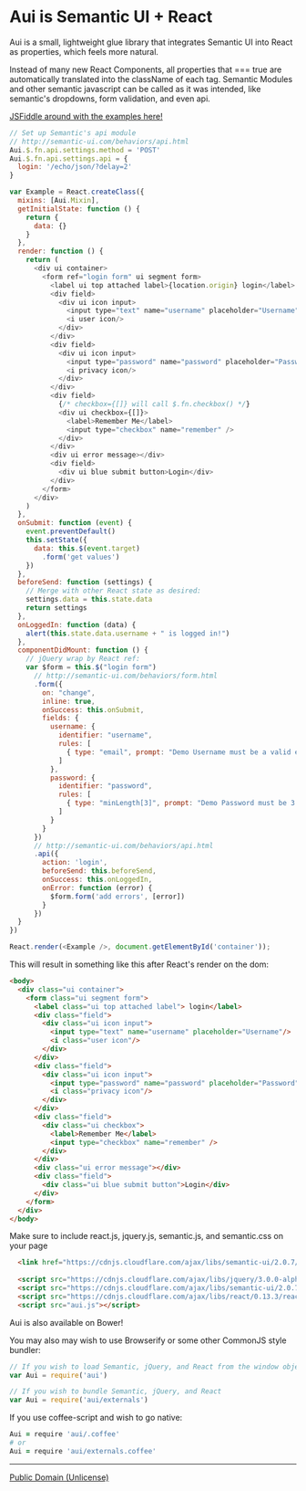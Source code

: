 Aui is Semantic UI + React
==========================

Aui is a small, lightweight glue library that integrates Semantic UI into React as properties, which feels more natural.

Instead of many new React Components, all properties that === true are automatically translated into the className of each tag.
Semantic Modules and other semantic javascript can be called as it was intended, like semantic's dropdowns, form validation, and even api.



[JSFiddle around with the examples here!](http://javascriptismagic.github.io/aui/)

```js
// Set up Semantic's api module
// http://semantic-ui.com/behaviors/api.html
Aui.$.fn.api.settings.method = 'POST'
Aui.$.fn.api.settings.api = {
  login: '/echo/json/?delay=2'
}

var Example = React.createClass({
  mixins: [Aui.Mixin],
  getInitialState: function () {
    return {
      data: {}
    }
  },
  render: function () {
    return (
      <div ui container>
        <form ref="login form" ui segment form>
          <label ui top attached label>{location.origin} login</label>
          <div field>
            <div ui icon input>
              <input type="text" name="username" placeholder="Username"/>
              <i user icon/>
            </div>
          </div>
          <div field>
            <div ui icon input>
              <input type="password" name="password" placeholder="Password"/>
              <i privacy icon/>
            </div>
          </div>
          <div field>
            {/* checkbox={[]} will call $.fn.checkbox() */}
            <div ui checkbox={[]}>
              <label>Remember Me</label>
              <input type="checkbox" name="remember" />
            </div>
          </div>
          <div ui error message></div>
          <div field>
            <div ui blue submit button>Login</div>
          </div>
        </form>
      </div>
    )
  },
  onSubmit: function (event) {
    event.preventDefault()
    this.setState({
      data: this.$(event.target)
        .form('get values')
    })
  },
  beforeSend: function (settings) {
    // Merge with other React state as desired:
    settings.data = this.state.data
    return settings
  },
  onLoggedIn: function (data) {
    alert(this.state.data.username + " is logged in!")
  },
  componentDidMount: function () {
    // jQuery wrap by React ref:
    var $form = this.$("login form")
      // http://semantic-ui.com/behaviors/form.html
      .form({
        on: "change",
        inline: true,
        onSuccess: this.onSubmit,
        fields: {
          username: {
            identifier: "username",
            rules: [
              { type: "email", prompt: "Demo Username must be a valid email address (do not submit your real email)" }
            ]
          },
          password: {
            identifier: "password",
            rules: [
              { type: "minLength[3]", prompt: "Demo Password must be 3 or more characters long (do not use a real password)" }
            ]
          }
        }
      })
      // http://semantic-ui.com/behaviors/api.html
      .api({
        action: 'login',
        beforeSend: this.beforeSend,
        onSuccess: this.onLoggedIn,
        onError: function (error) {
          $form.form('add errors', [error])
        }
      })
  }
})

React.render(<Example />, document.getElementById('container'));

```

This will result in something like this after React's render on the dom:
```html
<body>
  <div class="ui container">
    <form class="ui segment form">
      <label class="ui top attached label"> login</label>
      <div class="field">
        <div class="ui icon input">
          <input type="text" name="username" placeholder="Username"/>
          <i class="user icon"/>
        </div>
      </div>
      <div class="field">
        <div class="ui icon input">
          <input type="password" name="password" placeholder="Password"/>
          <i class="privacy icon"/>
        </div>
      </div>
      <div class="field">
        <div class="ui checkbox">
          <label>Remember Me</label>
          <input type="checkbox" name="remember" />
        </div>
      </div>
      <div class="ui error message"></div>
      <div class="field">
        <div class="ui blue submit button">Login</div>
      </div>
    </form>
  </div>
</body>
```

Make sure to include react.js, jquery.js, semantic.js, and semantic.css on your page
```html
  <link href="https://cdnjs.cloudflare.com/ajax/libs/semantic-ui/2.0.7/semantic.css" rel="stylesheet"></link>
  
  <script src="https://cdnjs.cloudflare.com/ajax/libs/jquery/3.0.0-alpha1/jquery.js"></script>
  <script src="https://cdnjs.cloudflare.com/ajax/libs/semantic-ui/2.0.7/semantic.js"></script>
  <script src="https://cdnjs.cloudflare.com/ajax/libs/react/0.13.3/react.js"></script>
  <script src="aui.js"></script>
```

Aui is also available on Bower!

You may also may wish to use Browserify or some other CommonJS style bundler:
```js
// If you wish to load Semantic, jQuery, and React from the window object:
var Aui = require('aui')

// If you wish to bundle Semantic, jQuery, and React
var Aui = require('aui/externals')
```

If you use coffee-script and wish to go native:
```coffee
Aui = require 'aui/.coffee'
# or
Aui = require 'aui/externals.coffee'
```

-------------------------------------------------
[Public Domain (Unlicense)](http://unlicense.org/)
